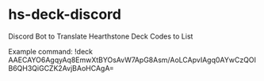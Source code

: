 # hs-deck-discord

Discord Bot to Translate Hearthstone Deck Codes to List

Example command:
!deck AAECAYO6AgqyAq8EmwXtBYOsAvW7ApG8Asm/AoLCApvIAgq0AYwCzQOIB6QH3QiGCZK2AvjBAoHCAgA=
